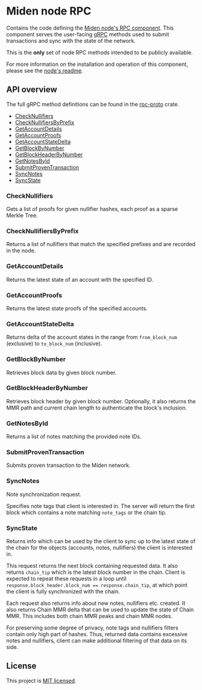 # Miden node RPC

Contains the code defining the [Miden node's RPC component](/README.md#architecture). This component serves the
user-facing [gRPC](https://grpc.io) methods used to submit transactions and sync with the state of the network.

This is the **only** set of node RPC methods intended to be publicly available.

For more information on the installation and operation of this component, please see the [node's readme](/README.md).

## API overview

The full gRPC method definitions can be found in the [rpc-proto](../rpc-proto/README.md) crate.

<!--toc:start-->
- [CheckNullifiers](#checknullifiers)
- [CheckNullifiersByPrefix](#checknullifiersbyprefix)
- [GetAccountDetails](#getaccountdetails)
- [GetAccountProofs](#getaccountproofs)
- [GetAccountStateDelta](#getaccountstatedelta)
- [GetBlockByNumber](#getblockbynumber)
- [GetBlockHeaderByNumber](#getblockheaderbynumber)
- [GetNotesById](#getnotesbyid)
- [SubmitProvenTransaction](#submitproventransaction)
- [SyncNotes](#syncnotes)
- [SyncState](#syncstate)
<!--toc:end-->

### CheckNullifiers

Gets a list of proofs for given nullifier hashes, each proof as a sparse Merkle Tree.

### CheckNullifiersByPrefix

Returns a list of nullifiers that match the specified prefixes and are recorded in the node.

### GetAccountDetails

Returns the latest state of an account with the specified ID.

### GetAccountProofs

Returns the latest state proofs of the specified accounts.

### GetAccountStateDelta

Returns delta of the account states in the range from `from_block_num` (exclusive) to `to_block_num` (inclusive).

### GetBlockByNumber

Retrieves block data by given block number.

### GetBlockHeaderByNumber

Retrieves block header by given block number. Optionally, it also returns the MMR path and current chain length to
authenticate the block's inclusion.

### GetNotesById

Returns a list of notes matching the provided note IDs.

### SubmitProvenTransaction

Submits proven transaction to the Miden network.

### SyncNotes

Note synchronization request.

Specifies note tags that client is interested in. The server will return the first block which contains a note matching
`note_tags` or the chain tip.

### SyncState

Returns info which can be used by the client to sync up to the latest state of the chain for the objects (accounts,
notes, nullifiers) the client is interested in.

This request returns the next block containing requested data. It also returns `chain_tip` which is the latest block
number in the chain. Client is expected to repeat these requests in a loop until
`response.block_header.block_num == response.chain_tip`, at which point the client is fully synchronized with the chain.

Each request also returns info about new notes, nullifiers etc. created. It also returns Chain MMR delta that can be
used to update the state of Chain MMR. This includes both chain MMR peaks and chain MMR nodes.

For preserving some degree of privacy, note tags and nullifiers filters contain only high part of hashes. Thus, returned
data contains excessive notes and nullifiers, client can make additional filtering of that data on its side.

## License

This project is [MIT licensed](../../LICENSE).
